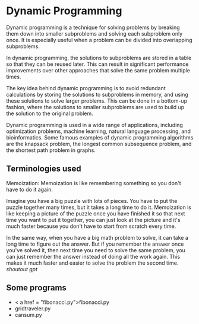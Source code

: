 # Dynamic Programming

Dynamic programming is a technique for solving problems by breaking them down into smaller subproblems and solving each subproblem only once. It is especially useful when a problem can be divided into overlapping subproblems.

In dynamic programming, the solutions to subproblems are stored in a table so that they can be reused later. This can result in significant performance improvements over other approaches that solve the same problem multiple times.

The key idea behind dynamic programming is to avoid redundant calculations by storing the solutions to subproblems in memory, and using these solutions to solve larger problems. This can be done in a bottom-up fashion, where the solutions to smaller subproblems are used to build up the solution to the original problem.

Dynamic programming is used in a wide range of applications, including optimization problems, machine learning, natural language processing, and bioinformatics. Some famous examples of dynamic programming algorithms are the knapsack problem, the longest common subsequence problem, and the shortest path problem in graphs.


## Terminologies used

Memoization: Memoization is like remembering something so you don't have to do it again.

Imagine you have a big puzzle with lots of pieces. You have to put the puzzle together many times, but it takes a long time to do it. Memoization is like keeping a picture of the puzzle once you have finished it so that next time you want to put it together, you can just look at the picture and it's much faster because you don't have to start from scratch every time.

In the same way, when you have a big math problem to solve, it can take a long time to figure out the answer. But if you remember the answer once you've solved it, then next time you need to solve the same problem, you can just remember the answer instead of doing all the work again. This makes it much faster and easier to solve the problem the second time. *shoutout gpt*


## Some programs 
- < a href = "fibonacci.py">fibonacci.py</a>
- gridtraveler.py
- cansum.py

